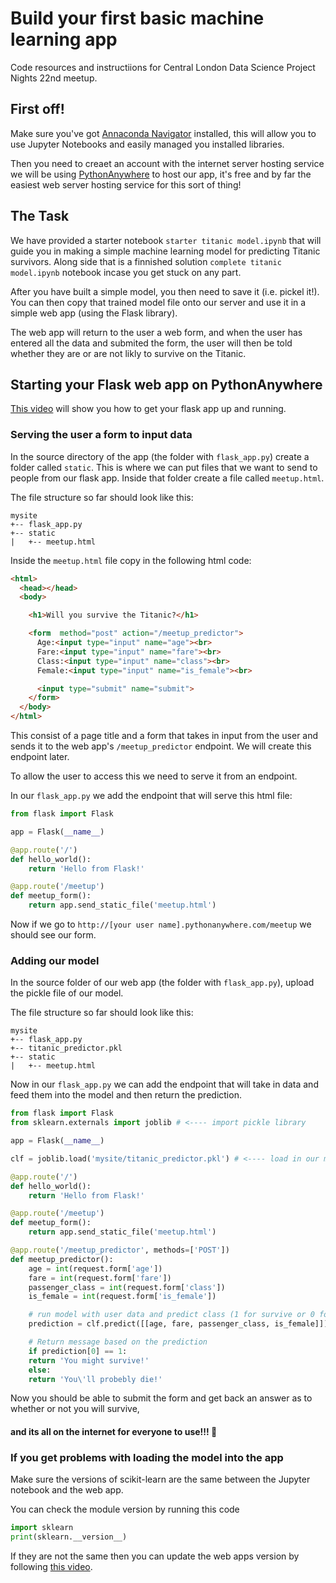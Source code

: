 # Build your first basic machine learning app
Code resources and instructiions for Central London Data Science Project Nights 22nd meetup.

## First off!
Make sure you've got [Annaconda Navigator](https://www.continuum.io/downloads) installed, this will allow you to use Jupyter Notebooks and easily managed you installed libraries.

Then you need to creaet an account with the internet server hosting service we will be using [PythonAnywhere](https://www.pythonanywhere.com/) to host our app, it's free and by far the easiest web server hosting service for this sort of thing!

## The Task
We have provided a starter notebook `starter titanic model.ipynb` that will guide you in making a simple machine learning model for predicting Titanic survivors. Along side that is a finnished solution `complete titanic model.ipynb` notebook incase you get stuck on any part.

After you have built a simple model, you then need to save it (i.e. pickel it!). You can then copy that trained model file onto our server and use it in a simple web app (using the Flask library).

The web app will return to the user a web form, and when the user has entered all the data and submited the form, the user will then be told whether they are or are not likly to survive on the Titanic.

## Starting your Flask web app on PythonAnywhere

[This video](https://www.youtube.com/watch?v=v5ES-RcOJng) will show you how to get your flask app up and running.

### Serving the user a form to input data

In the source directory of the app (the folder with `flask_app.py`) create a folder called `static`. This is where we can put files that we want to send to people from our flask app.
Inside that folder create a file called `meetup.html`.

The file structure so far should look like this:

```
mysite
+-- flask_app.py
+-- static
|   +-- meetup.html
```

Inside the `meetup.html` file copy in the following html code:
```html
<html>
  <head></head>
  <body>

    <h1>Will you survive the Titanic?</h1>

    <form  method="post" action="/meetup_predictor">
      Age:<input type="input" name="age"><br>
      Fare:<input type="input" name="fare"><br>
      Class:<input type="input" name="class"><br>
      Female:<input type="input" name="is_female"><br>

      <input type="submit" name="submit">
    </form> 
  </body>
</html>
```
This consist of a page title and a form that takes in input from the user and sends it to the web app's `/meetup_predictor` endpoint. We will create this endpoint later.

To allow the user to access this we need to serve it from an endpoint.

In our `flask_app.py` we add the endpoint that will serve this html file:

```python
from flask import Flask

app = Flask(__name__)

@app.route('/')
def hello_world():
    return 'Hello from Flask!'

@app.route('/meetup')
def meetup_form():
    return app.send_static_file('meetup.html')
```

Now if we go to `http://[your user name].pythonanywhere.com/meetup` we should see our form.

### Adding our model
In the source folder of our web app (the folder with `flask_app.py`), upload the pickle file of our model. 

The file structure so far should look like this:

```
mysite
+-- flask_app.py
+-- titanic_predictor.pkl
+-- static
|   +-- meetup.html
```

Now in our `flask_app.py` we can add the endpoint that will take in data and feed them into the model and then return the prediction. 

```python
from flask import Flask
from sklearn.externals import joblib # <---- import pickle library

app = Flask(__name__)

clf = joblib.load('mysite/titanic_predictor.pkl') # <---- load in our model

@app.route('/')
def hello_world():
    return 'Hello from Flask!'

@app.route('/meetup')
def meetup_form():
    return app.send_static_file('meetup.html')

@app.route('/meetup_predictor', methods=['POST'])
def meetup_predictor():
    age = int(request.form['age'])
    fare = int(request.form['fare'])
    passenger_class = int(request.form['class'])
    is_female = int(request.form['is_female'])

    # run model with user data and predict class (1 for survive or 0 for die)
    prediction = clf.predict([[age, fare, passenger_class, is_female]])

    # Return message based on the prediction
    if prediction[0] == 1:
    return 'You might survive!'
    else:
    return 'You\'ll probebly die!'
```

Now you should be able to submit the form and get back an answer as to whether or not you will survive, 
#### and its all on the internet for everyone to use!!! :rocket:

### If you get problems with loading the model into the app
Make sure the versions of scikit-learn are the same between the Jupyter notebook and the web app.

You can check the module version by running this code
```python
import sklearn
print(sklearn.__version__)
```

If they are not the same then you can update the web apps version by following [this video](https://www.youtube.com/watch?v=eRwMsMen4hU).

